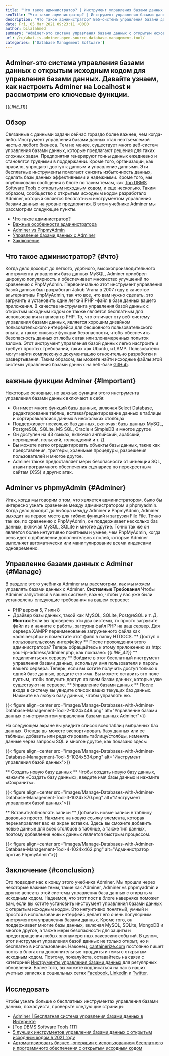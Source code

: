 ```yaml
---
title: "Что такое администратор? | Инструмент управления базами данных с открытым исходным кодом" 
seoTitle: "Что такое администратор? | Инструмент управления базами данных с открытым исходным кодом" 
description: "Что такое администратор? Веб-система управления базами данных с удобным для разработчиков интерфейс. Давайте обсудим, как управлять базами данных с помощью администратора с открытым исходным кодом." 
date: Fri, 05 Mar 2021 09:23:11 +0000
author: bilalahmed
summary: "Adminer-это система управления базами данных с открытым исходным кодом для управления базами данных. Давайте узнаем, как настроить Adminer на Localhost и рассмотрим его ключевые функции." 
url: /ru/what-is-adminer-open-source-database-management-tool/
categories: ['Database Management Software']
---
```


## Adminer-это система управления базами данных с открытым исходным кодом для управления базами данных. Давайте узнаем, как настроить Adminer на Localhost и рассмотрим его ключевые функции.
{{_LINE_11_}}

## Обзор
Связанные с данными задачи сейчас гораздо более важнее, чем когда-либо. Инструмент управления базами данных стал неотъемлемой частью любого бизнеса. Тем не менее, существует много веб-систем управления базами данных, которые предлагают решения для таких сложных задач. Предприятия генерируют тонны данных ежедневно и становятся трудными в поддержании. Кроме того, организации, как правило, упрощают доступ к данным и управление данными. Эти бесплатные инструменты помогают снизить избыточность данных, сделать базы данных эффективными и надежными. Кроме того, мы опубликовали сообщения в блоге по таким темам, как [Top DBMS Software Tools с открытым исходным кодом][1], и еще несколько.
Таким образом, сообщество с открытым исходным кодом разработало Adminer, который является бесплатным инструментом управления базами данных на уровне предприятия. В этом учебнике Adminer мы рассмотрим следующие пункты.
  * [Что такое администратор?][2]
  * [Важные особенности администратора][3]
  * [Adminer vs PhpmyAdmin][4]
  * [Управление базами данных с Adminer][5]
  * [Заключение][6]

## Что такое администратор? {#что}
Когда дело доходит до легкого, удобного, высокопроизводительного инструмента управления база данных MySQL, Adminer приобрел широкую популярность и обеспечивает множество улучшений по сравнению с PhpMyAdmin. Первоначально этот инструмент управления базой данных был разработан Jakub Vrana в 2007 году в качестве альтернативы PhpMyAdmin, так что все, что вам нужно сделать, это загрузить и установить один легкий PHP -файл в базе данных вашего приложения.
В качестве инструмента управления базой данных с открытым исходным кодом он также является бесплатным для использования и написан в PHP. То, что отличает эту веб-систему управления базами данных, является хорошим дизайном пользовательского интерфейса для бесшовного пользовательского опыта, а также сильные функции безопасности, чтобы обеспечить безопасность данных от любых атак или злонамеренных попыток взлома. Этот инструмент управления базой данных легко настроить и требует простых требований, таких как Ubuntu, и LAMP. Пользователи могут найти комплексную документацию относительно разработки и развертывания. Таким образом, вы можете найти исходные файлы этой системы управления базами данных на веб-базе [GitHub][7].

## важные функции Adminer {#Important}
Некоторые основные, но важные функции этого инструмента управления базами данных включают в себя:
  * Он имеет много функций базы данных, включая Select Database, редактирование таблиц, вставка/редактирование данных в таблицы и сортировка/поиск данных в нескольких столбцах
  * Поддерживает несколько баз данных, включая: базы данных MySQL, PostgreSQL, SQLite, MS SQL, Oracle и SimpleDB и многое другое
  * Он доступен на 43 языках, включая английский, арабский, персидский, польский, голландский и т. Д.
  * Вы можете легко отредактировать объекты базы данных, такие как представления, триггеры, хранимые процедуры, разрешения пользователей и многое другое.
  * Adminer также предоставляет меры безопасности от инъекции SQL, атаки программного обеспечения сценариев по перекрестным сайтам (XSS) и других атак.

## Adminer vs phpmyAdmin {#Adminer}
Итак, когда мы говорим о том, что является администратором, было бы интересно узнать сравнение между администратором и phpmyadmin. Когда дело доходит до выбора между Adminer и PhpmyAdmin, Adminer выходит на первое место для гибких функций и загрузки File File. Точно так же, по сравнению с PhpMyAdmin, он поддерживает несколько баз данных, включая MySQL, SQLite и многие другие. Точно так же он является более интуитивно понятным и умнее, чем PhpMyAdmin, когда речь идет о добавлении дополнительных полей, которые Adminer выполняет автоматически или манипулирование всеми индексами одновременно.

## Управление базами данных с Adminer {#Manage}
В разделе этого учебника Adminer мы рассмотрим, как мы можем управлять базами данных с Adminer.
**Системные Требования**
Чтобы Adminer запустился в вашей системе, важно, чтобы у вас уже были установлены следующие требования на вашем сервере:
  * PHP версия 5, 7 или 8
  * Драйвер базы данных, такой как MySQL, SQLite, PostgreSQL и т. Д.
**Монтаж**
Если вы проверены эти два системы, то просто загрузите файл из [][8] и начните с работы, загрузив файл PHP на ваш сервер. Для сервера XAMPP переименование загруженного файла как «adminer.php» и поместите этот файл в папку HTDOCS.
** Доступ к пользовательскому интерфейсу **
После прохождения этого администратора? Теперь обращайтесь к этому приложению из http: your-ip-address/adminer.php, как показано:
{{_LINE_42_}}
** подключиться к серверу **
Войдите в этот бесплатный инструмент управления базами данных, используя имя пользователя и пароль вашего сервера. Теперь, если вы хотите получить доступ только к одной базе данных, введите его имя. Вы можете оставить это поле пустым, чтобы получить доступ ко всем базам данных, которые уже существуют на сервере.
** Управление базами данных **
После входа в систему вы увидите список ваших текущих баз данных. Нажмите на любую базу данных, чтобы управлять ею.

{{< figure align=center src="images/Manage-Databases-with-Adminer-Database-Management-Tool-2-1024x449.png" alt="Управление базами данных с инструментом управления базами данных Adminer">}}

На следующем экране вы увидите список всех таблиц выбранных баз данных. Отсюда вы можете экспортировать базу данных или ее таблицы, добавить или редактировать таблицу/столбцы, изменять данные через запросы SQL и многое другое, как показано здесь:

{{< figure align=center src="images/Manage-Databases-with-Adminer-Database-Management-Tool-5-1024x534.png" alt="Инструмент управления базой данных">}}

** Создать новую базу данных **
Чтобы создать новую базу данных, нажмите «Создать базу данных», введите имя базы данных и нажмите «Сохранить».

{{< figure align=center src="images/Manage-Databases-with-Adminer-Database-Management-Tool-3-1024x370.png" alt="Инструмент управления базой данных">}}

** Вставить/обновлять записи **
Добавить новые записи в таблицу довольно просто. Нажмите на новую ссылку элемента, которая перенаправляет вас на экран вставки. Здесь вы сможете добавить новые данные для всех столбцов в таблице, а также тип данных, поэтому добавление новых данных является быстрым процессом.

{{< figure align=center src="images/Manage-Databases-with-Adminer-Database-Management-Tool-4-1024x462.png" alt="Администратор против PhpmyAdmin">}}


## Заключение {#conclusion}
Это подводит нас к концу этого учебника Adminer. Мы прошли через некоторые важные темы, такие как Adminer, Adminer vs phpmyadmin и другие аспекты этой системы управления база данных с открытым исходным кодом. Надеемся, что этот пост в блоге наверняка поможет вам, если вы хотите установить инструмент управления базами данных с открытым исходным кодом. Это интуитивно понятный, умный и простой в использовании интерфейс делает его очень популярным инструментом управления базами данных. Кроме того, он поддерживает многие базы данных, включая MySQL, SQLite, MongoDB и многое другое, а также меры безопасности для защиты и предотвращения любых злонамеренных хакерских событий. В целом, этот инструмент управления базой данных не только открыт, но и бесплатно в использовании.
Наконец, [cantainerize.com][9] постоянно пишет посты в блогах на дополнительные продукты и темы с открытым исходным кодом. Поэтому, пожалуйста, оставайтесь на связи с категорией [Инструменты управления базами данных][10] для регулярных обновлений. Более того, вы можете подписаться на нас в наших учетных записях в социальных сетях [Facebook][11], [LinkedIn][12] и [Twitter][13].

## Исследовать
Чтобы узнать больше о бесплатных инструментах управления базами данных, пожалуйста, проверьте следующие страницы:
  * [Adminer | Бесплатная система управления базами данных в Интернете][14]
  * [Top DBMS Software Tools [1][1][1][1][1][1][1]
  * [5 лучших инструментов управления базами данных с открытым исходным кодом в 2021 году][15]
  * [Автоматизировать бизнес -операции с использованием бесплатного и программного обеспечения с открытым исходным кодом][16]

  
[1]: https://products.containerize.com/database-management
[2]: #what
[3]: #important
[4]: #adminer
[5]: #manage
[6]: #conclusion
[7]: https://github.com/vrana/adminer
[8]: https://www.adminer.org/
[9]: https://www.containerize.com/
[10]: https://products.containerize.com/database-management/
[11]: https://web.facebook.com/containerize
[12]: https://www.linkedin.com/company/containerize/
[13]: https://twitter.com/containerize_co
[14]: https://products.containerize.com/database-management/adminer
[15]: https://blog.containerize.com/2021/01/16/top-5-open-source-database-management-tools-in-2021/
[16]: https://blog.containerize.com/blogging/automate-business-operations-using-open-source-software/
